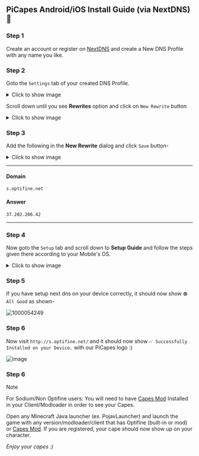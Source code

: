 ## PiCapes Android/iOS Install Guide (via NextDNS) 📲
### Step 1
Create an account or register on [NextDNS](https://my.nextdns.io/login) and create a New DNS Profile with any name you like.

### Step 2
Goto the `Settings` tab of your created DNS Profile.
<details>
  <summary>Click to show image</summary>
  
![Screenshot 2024-11-30 143149](https://github.com/user-attachments/assets/6480063c-69c6-4cd8-bf63-828648cfa911)
</details>

Scroll down until you see **Rewrites** option and click on `New Rewrite` button
<details>
  <summary>Click to show image</summary>
  
![my nextdns io_c1e879_setup(iPhone 14 Pro Max) (1)](https://github.com/user-attachments/assets/f17a4a74-3ab5-42a9-a9fb-ffa7ef2ed507)
</details>

### Step 3
Add the following in the **New Rewrite** dialog and click `Save` button-

<details>
  <summary>Click to show image</summary>
  
![Screenshot 2024-11-30 143111](https://github.com/user-attachments/assets/cf86019d-5c62-4dd3-9b8f-3b248adec1c8)
</details>

<hr>

#### Domain
```
s.optifine.net
```

#### Answer
```
37.202.206.42
```
<hr>

### Step 4
Now goto the `Setup` tab and scroll down to **Setup Guide** and follow the steps given there according to your Mobile's OS.
<details>
  <summary>Click to show image</summary>
  
![image](https://github.com/user-attachments/assets/3b3ef85f-a414-4576-b16a-2b28def90b63)
</details>

### Step 5
If you have setup next dns on your device correctly, it should now show `🟢 All Good` as shown-

![1000054249](https://github.com/user-attachments/assets/b314d164-2cbc-4321-8acf-e2bb67e93e11)

### Step 6
Now visit `http://s.optifine.net/` and it should now show `✅ Successfully Installed on your Device.` with our PiCapes logo :)

![image](https://github.com/user-attachments/assets/8867f418-c994-4e4e-9a68-551b79544809)

### Step 6
> [!NOTE] 
> For Sodium/Non Optifine users: You will need to have [Capes Mod](https://modrinth.com/mod/capes) Installed in your Client/Modloader in order to see your Capes.

Open any Minecraft Java launcher (ex. PojavLauncher) and launch the game with any version/modloader/client that has Optifine (built-in or mod) or [Capes Mod](https://modrinth.com/mod/capes). If you are registered, your cape should now show up on your character.

_Enjoy your capes :)_



